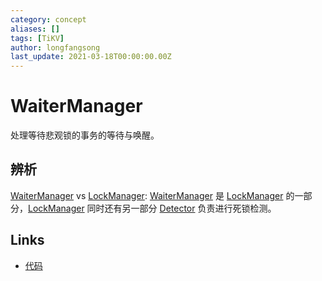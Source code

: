 ```yaml
---
category: concept
aliases: []
tags: [TiKV]
author: longfangsong
last_update: 2021-03-18T00:00:00.00Z
---
```

# WaiterManager

处理等待悲观锁的事务的等待与唤醒。

## 辨析

[WaiterManager](#/prerendered/what%2FWaiterManager.htmlpart) vs [LockManager](#/prerendered/what%2FLockManager.htmlpart): [WaiterManager](#/prerendered/what%2FWaiterManager.htmlpart) 是 [LockManager](#/prerendered/what%2FLockManager.htmlpart) 的一部分，[LockManager](#/prerendered/what%2FLockManager.htmlpart) 同时还有另一部分 [Detector](#/prerendered/what%2FDetector.htmlpart) 负责进行死锁检测。

## Links

- [代码](https://github.com/tikv/tikv/blob/515df8d552cce67111991fc6b205ec2905716c2b/src/server/lock_manager/waiter_manager.rs#L448)
